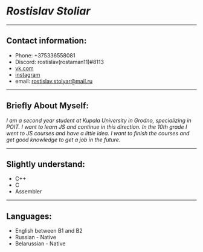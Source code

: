 # *Rostislav Stoliar*
---
## Contact information:
+ Phone: +375336558081
+ Discord: rostislav(rostaman11)#8113
+ [vk.com](https://vk.com/kapuchinchik)
+ [instagram](https://www.instagram.com/____rostishka____/)
+ email: rostislav.stolyar@mail.ru
---
## Briefly About Myself:
 *I am a second year student at Kupala University in Grodno, specializing in POIT. I want to learn JS and continue in this direction. In the 10th grade I went to JS courses and have a little idea. I want to finish the courses and get good knowledge to get a job in the future.*

---
## Slightly understand:
+ С++ 
+ С 
+ Assembler
---
## Languages:
+ English between B1 and B2
+ Russian - Native
+ Belarussian - Native
